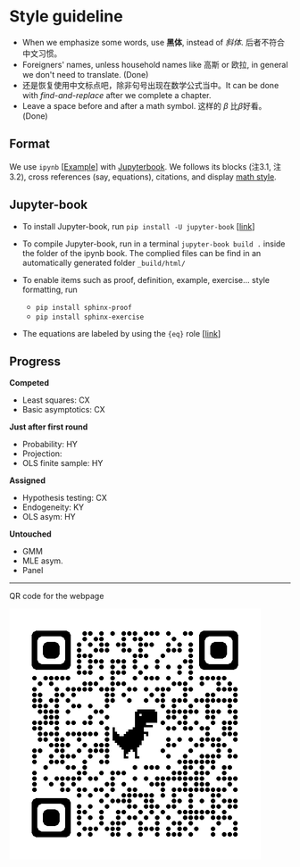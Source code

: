 # Style guideline

* When we emphasize some words, use **黑体**, instead of *斜体*. 后者不符合中文习惯。
* Foreigners' names, unless household names like 高斯 or 欧拉, in general we don't need to translate. (Done)
* 还是恢复使用中文标点吧，除非句号出现在数学公式当中。It can be done with *find-and-replace* after we complete a chapter.
* Leave a space before and after a math symbol. 这样的 $\beta$ 比$\beta$好看。 (Done)

## Format

We use `ipynb` [[Example](http://zhentaoshi.github.io/econ5170/intro.html)] with [Jupyterbook](https://jupyterbook.org/en/stable/intro.html).
We follows its blocks (注3.1, 注3.2), cross references (say, equations), citations,
and display [math style](https://jupyterbook.org/en/stable/reference/cheatsheet.html).



## Jupyter-book

* To install Jupyter-book, run `pip install -U jupyter-book` [[link](https://jupyterbook.org/en/stable/start/overview.html)]
* To compile Jupyter-book, run in a terminal `jupyter-book build .` inside the folder of the ipynb book. The complied files can be find in an automatically generated folder `_build/html/`

* To enable items such as proof, definition, example, exercise... style formatting, run
	- `pip install sphinx-proof`
	- `pip install sphinx-exercise`

* The equations are labeled by using the `{eq}` role [[link](https://jupyterbook.org/en/stable/content/math.html)]



## Progress

**Competed**
* Least squares: CX
* Basic asymptotics: CX

**Just after first round**
* Probability: HY
* Projection:
* OLS finite sample: HY

**Assigned**
* Hypothesis testing: CX
* Endogeneity: KY
* OLS asym: HY

**Untouched**
* GMM
* MLE asym.
* Panel

---

QR code for the webpage

![QRcode](qrcode.png)
